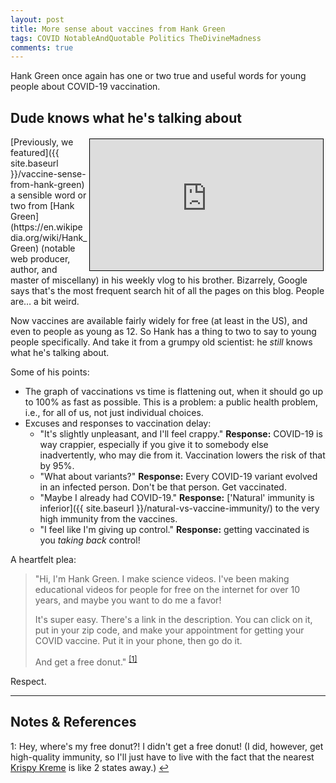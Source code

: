 ```yaml
---
layout: post
title: More sense about vaccines from Hank Green
tags: COVID NotableAndQuotable Politics TheDivineMadness
comments: true
---
```


Hank Green once again has one or two true and useful words for young people about COVID-19
vaccination.  


## Dude knows what he's talking about  

<iframe width="373" height="210" src="https://www.youtube.com/embed/H0Y7sUfLFEA" allow="accelerometer; encrypted-media; gyroscope; picture-in-picture" allowfullscreen style="float: right; margin: 3px 3px 3px 3px; border: 1px solid #000000;"></iframe>
[Previously, we featured]({{ site.baseurl }}/vaccine-sense-from-hank-green) a sensible
word or two from [Hank Green](https://en.wikipedia.org/wiki/Hank_Green) (notable web
producer, author, and master of miscellany) in his weekly vlog to his brother.  Bizarrely,
Google says that's the most frequent search hit of all the pages on this blog.  People are&hellip;
a bit weird.  

Now vaccines are available fairly widely for free (at least in the US), and even to people
as young as 12.  So Hank has a thing to two to say to young people specifically.  And take
it from a grumpy old scientist: he _still_ knows what he's talking about.  

Some of his points:  
- The graph of vaccinations vs time is flattening out, when it should go up to 100% as
  fast as possible.  This is a problem: a public health problem, i.e., for all of us, not
  just individual choices.  
- Excuses and responses to vaccination delay:  
  - "It's slightly unpleasant, and I'll feel crappy."  __Response:__ COVID-19 is way crappier,
    especially if you give it to somebody else inadvertently, who may die from it.
    Vaccination lowers the risk of that by 95%.  
  - "What about variants?"  __Response:__ Every COVID-19 variant evolved in an infected
    person.  Don't be that person.  Get vaccinated.  
  - "Maybe I already had COVID-19."  __Response:__ ['Natural' immunity is inferior]({{ site.baseurl }}/natural-vs-vaccine-immunity/) to the very high immunity from the vaccines.  
  - "I feel like I'm giving up control."  __Response:__ getting vaccinated is you _taking back_
    control!  

A heartfelt plea:  
> "Hi, I'm Hank Green.  I make science videos.  I've been making educational videos for
> people for free on the internet for over 10 years, and maybe you want to do me a favor!  
>   
> It's super easy.  There's a link in the description.  You can click on it, put in your
> zip code, and make your appointment for getting your COVID vaccine.  Put it in your
> phone, then go do it.
>  
> And get a free donut." <sup id="fn1a">[[1]](#fn1)</sup>  

Respect.  

---

## Notes &amp; References  

<!--
<sup id="fn1a">[[1]](#fn1)</sup>
<a id="fn1">1</a>: [↩](#fn1a)  
-->

<a id="fn1">1</a>: Hey, where's my free donut?!  I didn't get a free donut!  (I did, however, get high-quality immunity, so I'll just have to live with the fact that the nearest [Krispy Kreme](https://www.cnbc.com/2021/03/31/free-with-covid-vaccine-krispy-kreme-marijuana-beer-and-more.html) is like 2 states away.) [↩](#fn1a)  
